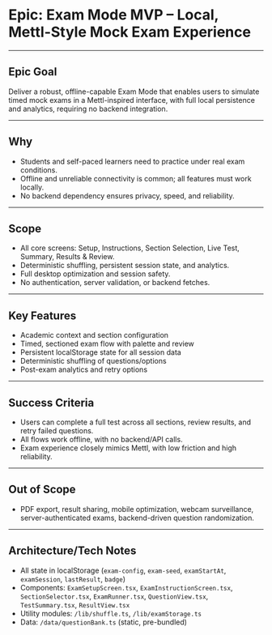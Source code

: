 # Epic: Exam Mode MVP – Local, Mettl-Style Mock Exam Experience

---

## Epic Goal

Deliver a robust, offline-capable Exam Mode that enables users to simulate timed mock exams in a Mettl-inspired interface, with full local persistence and analytics, requiring no backend integration.

---

## Why

- Students and self-paced learners need to practice under real exam conditions.
- Offline and unreliable connectivity is common; all features must work locally.
- No backend dependency ensures privacy, speed, and reliability.

---

## Scope

- All core screens: Setup, Instructions, Section Selection, Live Test, Summary, Results & Review.
- Deterministic shuffling, persistent session state, and analytics.
- Full desktop optimization and session safety.
- No authentication, server validation, or backend fetches.

---

## Key Features

- Academic context and section configuration
- Timed, sectioned exam flow with palette and review
- Persistent localStorage state for all session data
- Deterministic shuffling of questions/options
- Post-exam analytics and retry options

---

## Success Criteria

- Users can complete a full test across all sections, review results, and retry failed questions.
- All flows work offline, with no backend/API calls.
- Exam experience closely mimics Mettl, with low friction and high reliability.

---

## Out of Scope

- PDF export, result sharing, mobile optimization, webcam surveillance, server-authenticated exams, backend-driven question randomization.

---

## Architecture/Tech Notes

- All state in localStorage (`exam-config`, `exam-seed`, `examStartAt`, `examSession`, `lastResult`, `badge`)
- Components: `ExamSetupScreen.tsx`, `ExamInstructionScreen.tsx`, `SectionSelector.tsx`, `ExamRunner.tsx`, `QuestionView.tsx`, `TestSummary.tsx`, `ResultView.tsx`
- Utility modules: `/lib/shuffle.ts`, `/lib/examStorage.ts`
- Data: `/data/questionBank.ts` (static, pre-bundled)
